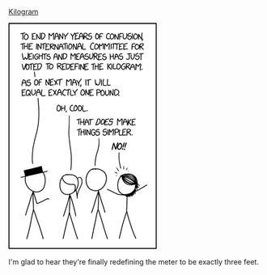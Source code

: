 [Kilogram](https://xkcd.com/2073)

![Kilogram](./random_comic.png)

I'm glad to hear they're finally redefining the meter to be exactly three feet.


